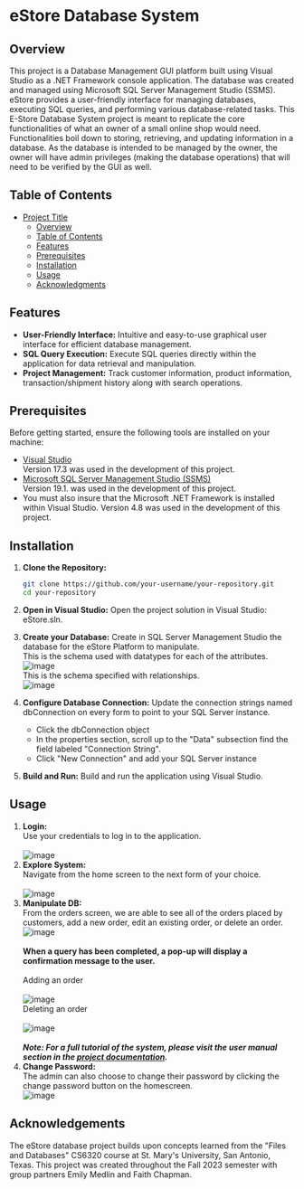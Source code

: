 # eStore Database System

## Overview
This project is a Database Management GUI platform built using Visual Studio as a .NET Framework console application. 
The database was created and managed using Microsoft SQL Server Management Studio (SSMS). 
eStore provides a user-friendly interface for managing databases, executing SQL queries, and performing various database-related tasks.
This E-Store Database System project is meant to replicate the core functionalities of what an owner of a small online shop would need. 
Functionalities boil down to storing, retrieving, and updating information in a database. 
As the database is intended to be managed by the owner, the owner will have admin privileges (making the database operations) that will need to be verified by the GUI as well.

 ## Table of Contents

- [Project Title](#eStore-Database-System)
  - [Overview](#overview)
  - [Table of Contents](#table-of-contents)
  - [Features](#features)
  - [Prerequisites](#prerequisites)
  - [Installation](#installation)
  - [Usage](#usage)
  - [Acknowledgments](#acknowledgments)

## Features

- **User-Friendly Interface:** Intuitive and easy-to-use graphical user interface for efficient database management.
- **SQL Query Execution:** Execute SQL queries directly within the application for data retrieval and manipulation.
- **Project Management:** Track customer information, product information, transaction/shipment history along with search operations.

## Prerequisites

Before getting started, ensure the following tools are installed on your machine:

- [Visual Studio](https://visualstudio.microsoft.com/downloads/) <br> Version 17.3 was used in the development of this project.
- [Microsoft SQL Server Management Studio (SSMS)](https://docs.microsoft.com/en-us/sql/ssms/download-sql-server-management-studio-ssms) <br> Version 19.1. was used in the development of this project.
- You must also insure that the Microsoft .NET Framework is installed within Visual Studio. Version 4.8 was used in the development of this project. 

## Installation

1. **Clone the Repository:**
   ```bash
   git clone https://github.com/your-username/your-repository.git
   cd your-repository

2. **Open in Visual Studio:**
   Open the project solution in Visual Studio: eStore.sln.

3. **Create your Database:**
   Create in SQL Server Management Studio the database for the eStore Platform to manipulate. <br> This is the schema used with datatypes for each of the attributes. <br>
   ![image](https://github.com/junie75/eStoreDatabaseSystem/blob/master/Images/dbSchema.png) <br> This is the schema specified with relationships. <br>
   ![image](https://github.com/junie75/eStoreDatabaseSystem/blob/master/Images/dbSchemaRelationships.png)

4. **Configure Database Connection:**
   Update the connection strings named dbConnection on every form to point to your SQL Server instance.
   - Click the dbConnection object
   - In the properties section, scroll up to the "Data" subsection find the field labeled "Connection String".
   - Click "New Connection" and add your SQL Server instance
   
6. **Build and Run:**
   Build and run the application using Visual Studio.


## Usage

1. **Login:** <br> Use your credentials to log in to the application. <br><br> ![image](https://github.com/junie75/eStoreDatabaseSystem/blob/master/Images/login.png)
2. **Explore System:** <br> Navigate from the home screen to the next form of your choice. <br><br> ![image](https://github.com/junie75/eStoreDatabaseSystem/blob/master/Images/homeScreen.png)
3. **Manipulate DB:** <br> From the orders screen, we are able to see all of the orders placed by customers, add a new order, edit an existing order, or delete an order. <br> ![image](https://github.com/junie75/eStoreDatabaseSystem/blob/master/Images/ordersScreen.png) <br><br> **When a query has been completed, a pop-up will display a confirmation message to the user.** <br><br>
 Adding an order <br><br> ![image](https://github.com/junie75/eStoreDatabaseSystem/blob/master/Images/orderAdded.png) <br> Deleting an order <br><br> ![image](https://github.com/junie75/eStoreDatabaseSystem/blob/master/Images/orderDeleted.png) <br><br> ***Note: For a full tutorial of the system, please visit the user manual section in the [project
documentation](https://github.com/junie75/eStoreDatabaseSystem/blob/master/Documentation/eStoreProjectDocumentation.pdf).***
5. **Change Password:** <br> The admin can also choose to change their password by clicking the change password button on the homescreen. <br> ![image](https://github.com/junie75/eStoreDatabaseSystem/blob/master/Images/changePW.png)

## Acknowledgements

The eStore database project builds upon concepts learned from the "Files and Databases" CS6320 course at St. Mary's University, San Antonio, Texas.
This project was created throughout the Fall 2023 semester with group partners Emily Medlin and Faith Chapman.





